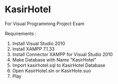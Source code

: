 # KasirHotel
For Visual Programming Project Exam

Requirements :
1. Install Visual Studio 2010
2. Install XAMPP 7.1.33
3. Install Connector XAMPP for Visual Studio 2010
4. Make Database with Name "KasirHotel"
5. Import kasirhotel.sql to KasirHotel Database
6. Open KasirHotel.sln or KasirHote.suo
7. Play

